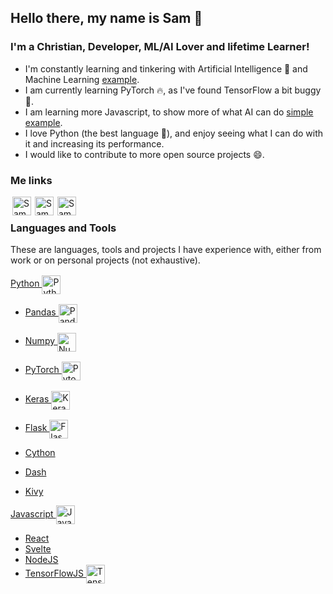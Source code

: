 ## Hello there, my name is Sam :wave:


### I'm a Christian, Developer, ML/AI Lover and lifetime Learner!
- I'm constantly learning and tinkering with Artificial Intelligence :robot: and Machine Learning [example](https://github.com/smpurkis/kivy_object_detection_camera_app).
- I am currently learning PyTorch :fire:, as I've found TensorFlow a bit buggy :bug:.
- I am learning more Javascript, to show more of what AI can do [simple example](https://github.com/smpurkis/motion_controlled_snake).
- I love Python (the best language :snake:), and enjoy seeing what I can do with it and increasing its performance.
- I would like to contribute to more open source projects :smile:.


### Me links
[<img align="left" style="margin-left: 3px" alt="Sam Purkis | LinkedIn" width="30px" src="https://cdn.jsdelivr.net/npm/simple-icons@v3/icons/linkedin.svg"/>](https://www.linkedin.com/in/sam-purkis-4baa6668/)

[<img align="left" style="margin-left: 3px" alt="Sam Purkis | Facebook" width="30px" src="https://cdn.jsdelivr.net/npm/simple-icons@v3/icons/facebook.svg"/>](https://www.facebook.com/sam.purkis.3/)

[<img align="left" style="margin-left: 3px" alt="Sam Purkis | Reddit" width="30px" src="https://cdn.jsdelivr.net/npm/simple-icons@v3/icons/reddit.svg"/>](https://www.reddit.com/user/Zyguard7777777)
 <br>


### Languages and Tools
These are languages, tools and projects I have experience with, either from work or on personal projects (not exhaustive).


[Python <img align="center" style="margin-top:2px" alt="Python" width="30px" src="https://cdn.jsdelivr.net/npm/simple-icons@v3/icons/python.svg"/>](https://www.python.org)

- [Pandas <img align="center" style="margin-top:2px" alt="Pandas" width="30px" src="https://cdn.jsdelivr.net/npm/simple-icons@v3/icons/pandas.svg"/>](https://pandas.pydata.org/)

- [Numpy <img align="center" style="margin-top:2px" alt="Numpy" width="30px" src="https://cdn.jsdelivr.net/npm/simple-icons@v3/icons/numpy.svg"/>](https://numpy.org/)

- [PyTorch <img align="center" style="margin-top:2px" alt="Pytorch" width="30px" src="https://cdn.jsdelivr.net/npm/simple-icons@v3/icons/pytorch.svg"/>](https://pytorch.org/)

- [Keras <img align="center" style="margin-top:3px" alt="Keras" width="30px" src="https://cdn.jsdelivr.net/npm/simple-icons@v3/icons/keras.svg"/>](https://keras.io/)

- [Flask <img align="center" style="margin-top:2px" alt="Flask" width="30px" src="https://cdn.jsdelivr.net/npm/simple-icons@v3/icons/flask.svg"/>](https://flask.palletsprojects.com)

- [Cython](https://cython.org/)
- [Dash](https://plotly.com/dash/)
- [Kivy](https://kivy.org/)

[Javascript <img align="center" alt="Javascript" width="30px" src="https://cdn.jsdelivr.net/npm/simple-icons@v3/icons/javascript.svg"/>](https://www.python.org)
- [React](https://reactjs.org/)
- [Svelte](https://svelte.dev/)
- [NodeJS](https://nodejs.org/)
- [TensorFlowJS <img align="center" alt="TensorFlow.js" width="30px" src="https://cdn.jsdelivr.net/npm/simple-icons@v3/icons/tensorflow.svg"/>](https://www.tensorflow.org/js)